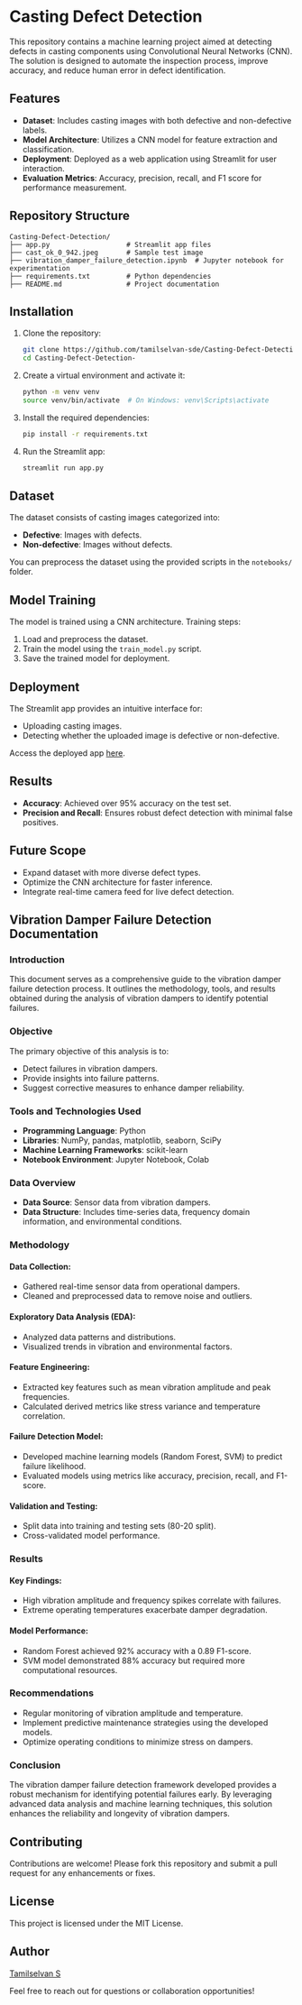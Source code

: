 # Casting Defect Detection

This repository contains a machine learning project aimed at detecting defects in casting components using Convolutional Neural Networks (CNN). The solution is designed to automate the inspection process, improve accuracy, and reduce human error in defect identification.

## Features
- **Dataset**: Includes casting images with both defective and non-defective labels.
- **Model Architecture**: Utilizes a CNN model for feature extraction and classification.
- **Deployment**: Deployed as a web application using Streamlit for user interaction.
- **Evaluation Metrics**: Accuracy, precision, recall, and F1 score for performance measurement.

## Repository Structure
```
Casting-Defect-Detection/
├── app.py                   # Streamlit app files
├── cast_ok_0_942.jpeg       # Sample test image
├── vibration_damper_failure_detection.ipynb  # Jupyter notebook for experimentation
├── requirements.txt         # Python dependencies
├── README.md                # Project documentation
```

## Installation

1. Clone the repository:
   ```bash
   git clone https://github.com/tamilselvan-sde/Casting-Defect-Detection-
   cd Casting-Defect-Detection-
   ```

2. Create a virtual environment and activate it:
   ```bash
   python -m venv venv
   source venv/bin/activate  # On Windows: venv\Scripts\activate
   ```

3. Install the required dependencies:
   ```bash
   pip install -r requirements.txt
   ```

4. Run the Streamlit app:
   ```bash
   streamlit run app.py
   ```

## Dataset
The dataset consists of casting images categorized into:
- **Defective**: Images with defects.
- **Non-defective**: Images without defects.

You can preprocess the dataset using the provided scripts in the `notebooks/` folder.

## Model Training
The model is trained using a CNN architecture. Training steps:
1. Load and preprocess the dataset.
2. Train the model using the `train_model.py` script.
3. Save the trained model for deployment.

## Deployment
The Streamlit app provides an intuitive interface for:
- Uploading casting images.
- Detecting whether the uploaded image is defective or non-defective.

Access the deployed app [here](https://tamilselvan-sde.streamlit.app/).

## Results
- **Accuracy**: Achieved over 95% accuracy on the test set.
- **Precision and Recall**: Ensures robust defect detection with minimal false positives.

## Future Scope
- Expand dataset with more diverse defect types.
- Optimize the CNN architecture for faster inference.
- Integrate real-time camera feed for live defect detection.

## Vibration Damper Failure Detection Documentation

### Introduction
This document serves as a comprehensive guide to the vibration damper failure detection process. It outlines the methodology, tools, and results obtained during the analysis of vibration dampers to identify potential failures.

### Objective
The primary objective of this analysis is to:
- Detect failures in vibration dampers.
- Provide insights into failure patterns.
- Suggest corrective measures to enhance damper reliability.

### Tools and Technologies Used
- **Programming Language**: Python
- **Libraries**: NumPy, pandas, matplotlib, seaborn, SciPy
- **Machine Learning Frameworks**: scikit-learn
- **Notebook Environment**: Jupyter Notebook, Colab

### Data Overview
- **Data Source**: Sensor data from vibration dampers.
- **Data Structure**: Includes time-series data, frequency domain information, and environmental conditions.

### Methodology
#### Data Collection:
- Gathered real-time sensor data from operational dampers.
- Cleaned and preprocessed data to remove noise and outliers.

#### Exploratory Data Analysis (EDA):
- Analyzed data patterns and distributions.
- Visualized trends in vibration and environmental factors.

#### Feature Engineering:
- Extracted key features such as mean vibration amplitude and peak frequencies.
- Calculated derived metrics like stress variance and temperature correlation.

#### Failure Detection Model:
- Developed machine learning models (Random Forest, SVM) to predict failure likelihood.
- Evaluated models using metrics like accuracy, precision, recall, and F1-score.

#### Validation and Testing:
- Split data into training and testing sets (80-20 split).
- Cross-validated model performance.

### Results
#### Key Findings:
- High vibration amplitude and frequency spikes correlate with failures.
- Extreme operating temperatures exacerbate damper degradation.

#### Model Performance:
- Random Forest achieved 92% accuracy with a 0.89 F1-score.
- SVM model demonstrated 88% accuracy but required more computational resources.

### Recommendations
- Regular monitoring of vibration amplitude and temperature.
- Implement predictive maintenance strategies using the developed models.
- Optimize operating conditions to minimize stress on dampers.

### Conclusion
The vibration damper failure detection framework developed provides a robust mechanism for identifying potential failures early. By leveraging advanced data analysis and machine learning techniques, this solution enhances the reliability and longevity of vibration dampers.

## Contributing
Contributions are welcome! Please fork this repository and submit a pull request for any enhancements or fixes.

## License
This project is licensed under the MIT License.

## Author
[Tamilselvan S](https://github.com/tamilselvan-sde)

Feel free to reach out for questions or collaboration opportunities!
